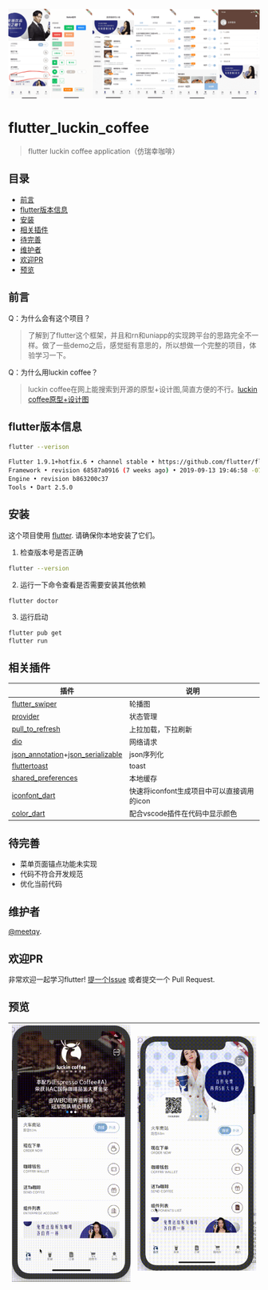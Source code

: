 <!--
 * @Author: meetqy
 * @since: 2019-11-04 11:31:29
 * @lastTime: 2019-11-14 15:10:27
 * @LastEditors: meetqy
 -->
![app_head](./readme/images/githead1.png)

# flutter_luckin_coffee

> flutter luckin coffee application（仿瑞幸咖啡）

## 目录
- [前言](#前言)
- [flutter版本信息](#flutter版本信息)
- [安装](#安装)
- [相关插件](#相关插件)
- [待完善](#待完善)
- [维护者](#维护者)
- [欢迎PR](#欢迎PR)
- [预览](#预览)

## 前言

Q：为什么会有这个项目？

> 了解到了flutter这个框架，并且和rn和uniapp的实现跨平台的思路完全不一样。做了一些demo之后，感觉挺有意思的，所以想做一个完整的项目，体验学习一下。

Q：为什么用luckin coffee？

> luckin coffee在网上能搜索到开源的原型+设计图,简直方便的不行。[luckin coffee原型+设计图](https://www.xiaopiu.com/square?libPop=project&libId=5c306b252d5cd56e70a1e640)


## flutter版本信息

``` sh
flutter --verison
```

``` sh
Flutter 1.9.1+hotfix.6 • channel stable • https://github.com/flutter/flutter.git
Framework • revision 68587a0916 (7 weeks ago) • 2019-09-13 19:46:58 -0700
Engine • revision b863200c37
Tools • Dart 2.5.0
```

## 安装

这个项目使用 [flutter](https://github.com/flutter/flutter). 请确保你本地安装了它们。

1. 检查版本号是否正确
```sh
flutter --version
```

2. 运行一下命令查看是否需要安装其他依赖
``` sh
flutter doctor
```

3. 运行启动
```
flutter pub get
flutter run
```

## 相关插件

插件 | 说明
---- | ----
[flutter_swiper](https://github.com/best-flutter/flutter_swiper) | 轮播图
[provider](https://github.com/rrousselGit/provider) | 状态管理
[pull_to_refresh](https://github.com/bytedance/pull_to_refresh) | 上拉加载，下拉刷新
[dio](https://github.com/flutterchina/dio) | 网络请求
[json_annotation](https://github.com/dart-lang/json_serializable/tree/master/json_annotation)+[json_serializable](https://github.com/dart-lang/json_serializable) | json序列化
[fluttertoast](https://github.com/PonnamKarthik/FlutterToast) | toast
[shared_preferences](https://github.com/flutter/plugins/tree/master/packages/shared_preferences) | 本地缓存
[iconfont_dart](https://github.com/meetqy/iconfont_dart) | 快速将iconfont生成项目中可以直接调用的icon
[color_dart](https://github.com/meetqy/color_dart) | 配合vscode插件在代码中显示颜色

## 待完善

* 菜单页面锚点功能未实现
* 代码不符合开发规范
* 优化当前代码

## 维护者

[@meetqy](https://github.com/meetqy).

## 欢迎PR

非常欢迎一起学习flutter! [提一个Issue](https://github.com/meetqy/flutter_luckin_coffee/issues/new) 或者提交一个 Pull Request.

## 预览

<img src="./readme/images/1.gif" width="375"/> | <img src="./readme/images/2.gif" width="375"/> 
---- | ----

